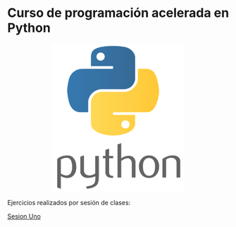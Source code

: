 # Curso de programación acelerada en Python 
<p align="center"> 
  <img src="logopython.png" width="300"> 
</p> 
Ejercicios realizados por sesión de clases: 


[Sesion Uno](/sesion1/README.md)
